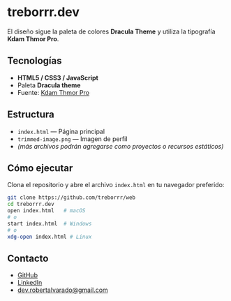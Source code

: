 # treborrr.dev

El diseño sigue la paleta de colores **Dracula Theme** y utiliza la tipografía **Kdam Thmor Pro**.

## Tecnologías
- **HTML5 / CSS3 / JavaScript**
- Paleta **Dracula theme**
- Fuente: [Kdam Thmor Pro](https://fonts.google.com/specimen/Kdam+Thmor+Pro)

## Estructura
- `index.html` — Página principal
- `trimmed-image.png` — Imagen de perfil
- *(más archivos podrán agregarse como proyectos o recursos estáticos)*

## Cómo ejecutar
Clona el repositorio y abre el archivo `index.html` en tu navegador preferido:
```bash
git clone https://github.com/treborrr/web
cd treborrr.dev
open index.html   # macOS
# o
start index.html  # Windows
# o
xdg-open index.html # Linux
```

## Contacto
- [GitHub](https://github.com/treborrr)
- [LinkedIn](https://www.linkedin.com/in/robert-alvarado-valle/)
- [dev.robertalvarado@gmail.com](mailto:dev.robertalvarado@gmail.com)

